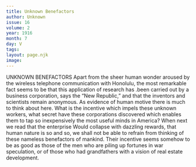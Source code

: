 ```yaml
---
title: Unknown Benefactors
author: Unknown
issue: 16
volume: 2
year: 1916
month: 7
day: V
tags:
layout: page.njk
image:
---
```

UNKNOWN BENEFACTORS       Apart from the sheer human wonder aroused by the wireless telephone communication with Honolulu, the most remarkable fact seems to be that this application of research has .been carried out by a business corporation, says the “New Republic,” and that the inventors and scientists remain anonymous. As evidence of human motive there is much to think about here. What is the incentive which impels these unknown workers, what secret have these corporations discovered which enables them to tap so inexpensively the most useful minds in America? When next we read that the enterprise Would collapse with dazzling rewards, that human nature is so and so, we shall not be able to refrain from thinking of these nameless benefactors of mankind. Their incentive seems somehow to be as good as those of the men who are piling up fortunes in war speculation, or of those who had grandfathers with a vision of real estate development. 

